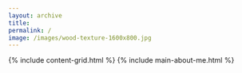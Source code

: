 ```yaml
---
layout: archive
title:
permalink: /
image: /images/wood-texture-1600x800.jpg
---
```


{% include content-grid.html %}
{% include main-about-me.html %}

